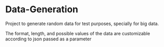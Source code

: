 # Data-Generation
Project to generate random data for test purposes, specially for big data.

The format, length, and possible values of the data are customizable according to json passed as a parameter 
